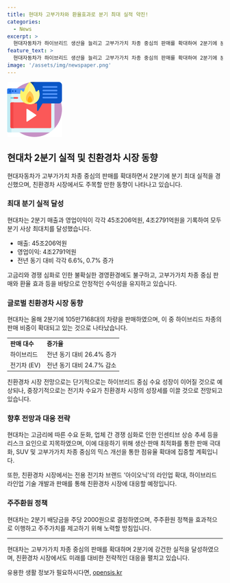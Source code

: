 ```yaml
---
title: 현대차 고부가차와 환율효과로 분기 최대 실적 약진!
categories:
  - News
excerpt: >
  현대자동차가 하이브리드 생산을 늘리고 고부가가치 차종 중심의 판매를 확대하여 2분기에 분기 최대 실적을 기록했다. 전체 매출과 영업이익이 각각 45조206억원, 4조2791억원으로 전년 동기 대비 6.6%, 0.7% 증가했으며, 불확실한 경영환경에도 불구하고 안정적인 수익성을 유지하고 있다. 또한, 글로벌 친환경차 판매대수는 전년 대비 0.2% 증가했고, 하이브리드 판매는 26.4% 증가했으며, 지속적으로 친환경차 판매를 확대할 계획이다.
feature_text: >
  현대자동차가 하이브리드 생산을 늘리고 고부가가치 차종 중심의 판매를 확대하여 2분기에 분기 최대 실적을 기록했다. 전체 매출과 영업이익이 각각 45조206억원, 4조2791억원으로 전년 동기 대비 6.6%, 0.7% 증가했으며, 불확실한 경영환경에도 불구하고 안정적인 수익성을 유지하고 있다. 또한, 글로벌 친환경차 판매대수는 전년 대비 0.2% 증가했고, 하이브리드 판매는 26.4% 증가했으며, 지속적으로 친환경차 판매를 확대할 계획이다.
image: '/assets/img/newspaper.png'
---
```


<p><img src="/assets/img/news.png" alt="rentncar 속보" /></p>

<h2 data-ke-size="size26">현대차 2분기 실적 및 친환경차 시장 동향</h2>

<p data-ke-size="size16">현대자동차가 고부가가치 차종 중심의 판매를 확대하면서 2분기에 분기 최대 실적을 경신했으며, 친환경차 시장에서도 주목할 만한 동향이 나타나고 있습니다.</p>

<h3>최대 분기 실적 달성</h3>

<p data-ke-size="size16">현대차는 2분기 매출과 영업이익이 각각 45조206억원, 4조2791억원을 기록하여 모두 분기 사상 최대치를 달성했습니다.</p>

<ul>
    <li>매출: 45조206억원</li>
    <li>영업이익: 4조2791억원</li>
    <li>전년 동기 대비 각각 6.6%, 0.7% 증가</li>
</ul>

<p data-ke-size="size16">고금리와 경쟁 심화로 인한 불확실한 경영환경에도 불구하고, 고부가가치 차종 중심 판매와 환율 효과 등을 바탕으로 안정적인 수익성을 유지하고 있습니다.</p>

<h3>글로벌 친환경차 시장 동향</h3>

<p data-ke-size="size16">현대차는 올해 2분기에 105만7168대의 차량을 판매하였으며, 이 중 하이브리드 차종의 판매 비중이 확대되고 있는 것으로 나타났습니다.</p>

<table>
    <tr>
        <td><b>판매 대수</b></td>
        <td><b>증가율</b></td>
    </tr>
    <tr>
        <td>하이브리드</td>
        <td>전년 동기 대비 26.4% 증가</td>
    </tr>
    <tr>
        <td>전기차 (EV)</td>
        <td>전년 동기 대비 24.7% 감소</td>
    </tr>
</table>

<p data-ke-size="size16">친환경차 시장 전망으로는 단기적으로는 하이브리드 중심 수요 성장이 이어질 것으로 예상되나, 중장기적으로는 전기차 수요가 친환경차 시장의 성장세를 이끌 것으로 전망되고 있습니다.</p>

<h3>향후 전망과 대응 전략</h3>

<p data-ke-size="size16">현대차는 고금리에 따른 수요 둔화, 업체 간 경쟁 심화로 인한 인센티브 상승 추세 등을 리스크 요인으로 지목하였으며, 이에 대응하기 위해 생산·판매 최적화를 통한 판매 극대화, SUV 및 고부가가치 차종 중심의 믹스 개선을 통한 점유율 확대에 집중할 계획입니다.</p>

<p data-ke-size="size16">또한, 친환경차 시장에서는 전용 전기차 브랜드 '아이오닉'의 라인업 확대, 하이브리드 라인업 기술 개발과 판매를 통해 친환경차 시장에 대응할 예정입니다.</p>

<h3>주주환원 정책</h3>

<p data-ke-size="size16">현대차는 2분기 배당금을 주당 2000원으로 결정하였으며, 주주환원 정책을 효과적으로 이행하고 주주가치를 제고하기 위해 노력할 방침입니다.</p>

<hr>

<p data-ke-size="size16">현대차는 고부가가치 차종 중심의 판매를 확대하며 2분기에 강건한 실적을 달성하였으며, 친환경차 시장에서도 미래를 대비한 전략적인 대응을 펼치고 있습니다.</p>
유용한 생활 정보가 필요하시다면, <a href="https://opensis.kr" rel="dofollow">opensis.kr</a>


